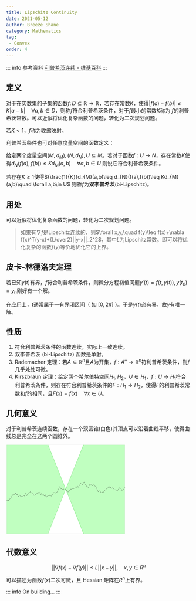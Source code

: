 ```yaml
---
title: Lipschitz Continuity
date: 2021-05-12
author: Breeze Shane
category: Mathematics
tag:
 - Convex
order: 4
---
```


::: info 参考资料 [利普希茨连续 - 维基百科](https://zh.wikipedia.org/wiki/%E5%88%A9%E6%99%AE%E5%B8%8C%E8%8C%A8%E9%80%A3%E7%BA%8C)
:::

## 定义

对于在实数集的子集的函数$f\colon D\subseteq \mathbb {R} \to \mathbb {R}$，若存在常数$K$，使得$|f(a)-f(b)|\leq K|a-b|\quad \forall a,b\in D$，则称$f$符合利普希茨条件，对于$f$最小的常数$K$称为 $f$的利普希茨常数。可以近似将优化复杂函数的问题，转化为二次规划问题。

若$K<1$，$f$称为收缩映射。

利普希茨条件也可对任意度量空间的函数定义：

给定两个度量空间$(M,d_{M}),(N,d_{N}),U\subseteq M$。若对于函数$f:U\to N$，存在常数$K$使得$d_{N}(f(a),f(b))\leq Kd_{M}(a,b)\quad \forall a,b\in U$
则说它符合利普希茨条件。

若存在$K\geq 1$使得${\frac{1}{K}}d_{M}(a,b)\leq d_{N}(f(a),f(b))\leq Kd_{M}(a,b)\quad \forall a,b\in U$
则称$f$为**双李普希茨**(bi-Lipschitz)。

## 用处

可以近似将优化复杂函数的问题，转化为二次规划问题。

> 如果有$\nabla f$是Lipschitz连续的，则$\forall x,y,\quad f(y)\leq f(x)+\nabla f(x)^T(y-x)+{L\over2}||y-x||_2^2$，其中$L$为Lipschitz常数。即可以将优化复杂的函数$f(y)$等价地优化它的上界。

## 皮卡-林德洛夫定理

若已知$y(t)$有界，$f$符合利普希茨条件，则微分方程初值问题$y'(t)=f(t,y(t)),y(t_{0})=y_{0}$刚好有一个解。

在应用上，$t$通常属于一有界闭区间（ 如 $[0,2 \pi ]$ ）。于是$y(t)$必有界，故$y$有唯一解。

## 性质

1. 符合利普希茨条件的函数连续，实际上一致连续。
2. 双李普希茨 (bi-Lipschitz) 函数是单射。
3. Rademacher 定理：若$A\subseteq {\mathbb  {R}}^{n}$且$A$为开集，$f:A''\to {\mathbb  {R}}^{n}$符利普希茨条件，则$f$几乎处处可微。
4. Kirszbraun 定理：给定两个希尔伯特空间$H_{1},H_{2}$，$U\in H_{1}$，$f:U\to H_{1}$符合利普希茨条件，则存在符合利普希茨条件的$F:H_{1}\to H_{2}$，使得$F$的利普希茨常数和$f$的相同，且$F(x)=f(x)\quad \forall x\in U$。

## 几何意义

对于利普希茨连续函数，存在一个双圆锥(白色)其顶点可以沿着曲线平移，使得曲线总是完全在这两个圆锥外。

![Lipschitz Continuity](./assets/Lipschitz_continuity_2.png)

## 代数意义

$$
||\nabla f(x)-\nabla f(y)|| \leq L||x-y||,\quad x,y\in R^n
$$

可以描述为函数$f(x)$二次可微，且 Hessian 矩阵在$R^n$上有界。

::: info On building...
:::
